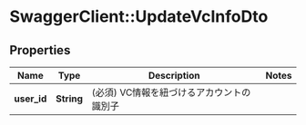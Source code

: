# SwaggerClient::UpdateVcInfoDto

## Properties
Name | Type | Description | Notes
------------ | ------------- | ------------- | -------------
**user_id** | **String** | (必須) VC情報を紐づけるアカウントの識別子 | 

